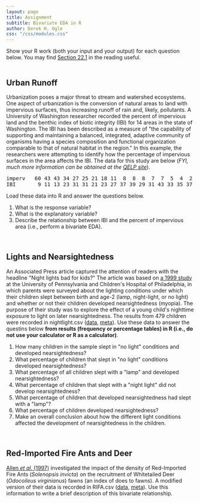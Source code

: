 ```yaml
---
layout: page
title: Assignment
subtitle: Bivariate EDA in R
author: Derek H. Ogle
css: "/css/modules.css"
---
```


<div class="alert alert-info">
Show your R work (both your input and your output) for each question below. You may find <a href="http://derekogle.com/Book107/RData.html#r-notebooks" target="_blank">Section 22.1</a> in the reading useful.
</div>

<br>

## Urban Runoff
Urbanization poses a major threat to stream and watershed ecosystems.  One aspect of urbanization is the conversion of natural areas to land with impervious surfaces, thus increasing runoff of rain and, likely, pollutants.  A University of Washington researcher recorded the percent of impervious land and the benthic index of biotic integrity (IBI) for 14 areas in the state of Washington.  The IBI has been described as a measure of "the capability of supporting and maintaining a balanced, integrated, adaptive community of organisms having a species composition and functional organization comparable to that of natural habitat in the region."  In this example, the researchers were attempting to identify how the percentage of impervious surfaces in the area affects the IBI.  The data for this study are below (*FYI, much more information can be obtained at the [QELP site](http://www.seattlecentral.edu/qelp/sets/077/077.html#About)*).

<pre>
imperv   60 43 43 34 27 25 21 18 11  8  8  8  7  7  5  4  2
IBI       9 11 13 23 31 31 21 23 27 37 39 29 31 43 33 35 37
</pre>

Load these data into R and answer the questions below.

1. What is the response variable?
1. What is the explanatory variable?
1. Describe the relationship between IBI and the percent of impervious area (i.e., perform a bivariate EDA).

<br>

## Lights and Nearsightedness
An Associated Press article captured the attention of readers with the headline "Night lights bad for kids?" The article was based on [a 1999 study](https://www.ncbi.nlm.nih.gov/pmc/articles/PMC1115762/) at the University of Pennsylvania and Children's Hospital of Philadelphia, in which parents were surveyed about the lighting conditions under which their children slept between birth and age-2 (lamp, night-light, or no light) and whether or not their children developed nearsightedness (myopia). The purpose of their study was to explore the effect of a young child's nighttime exposure to light on later nearsightedness. The results from 479 children were recorded in nightlight.csv ([data](https://raw.githubusercontent.com/droglenc/NCData/master/nightlight.csv), [meta](https://raw.githubusercontent.com/droglenc/NCData/master/nightlight_meta.txt)). Use these data to answer the questins below **from results (frequency or percentage tables) in R (i.e., do not use your calculator or R as a calculator)**.

1. How many children in the sample slept in "no light" conditions and developed nearsightedness?
1. What percentage of children that slept in "no light" conditions developed nearsightedness?
1. What percentage of all children slept with a "lamp" and developed nearsightedness?
1. What percentage of children that slept with a "night light" did not develop nearsightedness?
1. What percentage of children that developed nearsightedness had slept with a "lamp"?
1. What percentage of children developed nearsightedness?
1. Make an overall conclusion about how the different light conditions affected the development of nearsightedness in the children.

<br>

<!----
## Forest Composition
[Hely *et al.* (2000)](http://onlinelibrary.wiley.com/doi/10.2307/3236551/abstract) examined the effects of stand composition on fire hazard in mixed-wood Canadian boreal forests. Two variables recorded for each stand were stand type (`sttype`, where `d`=deciduous, `c`=coniferous, `mc`=mixed coniferous, and `md`=mixed deciduous) and time since the last fire (`tslf`), which was treated as a categorical variable with the categories corresponding to 100 year blocks of time (i.e., `0-100`, `100-200`, etc.). These data may be found in Fire.csv ([data](https://github.com/droglenc/NCData/raw/master/Fire.csv), [meta](https://raw.githubusercontent.com/droglenc/NCData/master/Fire_meta.txt)). Load these data into R and **refactor** `sttype` so that the categories are arranged from coniferous (`c`) to mixed coniferous (`mc`) to mixed deciduous (`md`) to deciduous (`d`; refer to [this FAQ](../../resources/FAQs/reorder-levels.html)). Use these data to answer the questins below **from results (frequency or percentage tables) in R (i.e., do not use your calculator or R as a calculator)**.

1. How many stands last had a fire between 200 and 300 years ago?
1. Of deciduous tree stands, what percentage last had a fire within the last 100 years?
1. Of mixed-coniferous tree stands, what percentage last had a fire between 200 and 300 years ago?
1. What percentage of all stands were coniferous with a fire between 200 and 300 years ago?
1. What percentage of stands that last had a fire between 200 and 300 years ago were coniferous?
1. What percentage of all stands were deciduous that last had a fire between 100 and 200 years ago?
1. What percentage of mixed deciduous trees last had a fire within the last 100 years?
1. Comment on the distribution of times since last fire among the four levels of stand type.

<br>
--->

## Red-Imported Fire Ants and Deer
[Allen *et al.* (1997)](http://digitalcommons.unl.edu/cgi/viewcontent.cgi?article=1047&context=ncfwrustaff) investigated the impact of the density of Red-Imported Fire Ants (*Solenopsis invicta*) on the recruitment of Whitetailed Deer (*Odocoileus virginianus*) fawns (an index of does to fawns). A modified version of their data is recorded in RIFA.csv ([data](https://raw.githubusercontent.com/droglenc/NCData/master/RIFA.csv), [meta](https://raw.githubusercontent.com/droglenc/NCData/master/RIFA_meta.txt)). Use this information to write a brief description of this bivariate relationship.

